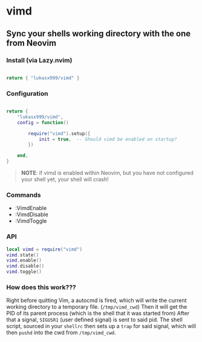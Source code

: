 
# vimd


## Sync your shells working directory with the one from Neovim



### Install (via Lazy.nvim)


```lua

return { "lukasx999/vimd" }

```



### Configuration


```lua

return {
    "lukasx999/vimd",
    config = function()

        require("vimd").setup({
            init = true,  -- Should vimd be enabled on startup?
        })

    end,
}

```


> **NOTE**: if vimd is enabled within Neovim, but you have not configured your shell yet, your shell will crash!



### Commands

- :VimdEnable
- :VimdDisable
- :VimdToggle



### API


```lua
local vimd = require("vimd")
vimd.state()
vimd.enable()
vimd.disable()
vimd.toggle()
```



### How does this work???


Right before quitting Vim, a autocmd is fired, which will write the current working directory to a temporary file. (`/tmp/vimd_cwd`)
Then it will get the PID of its parent process (which is the shell that it was started from)
After that a signal, `SIGUSR1` (user defined signal) is sent to said pid.
The shell script, sourced in your `shellrc` then sets up a `trap` for said signal, which will then `pushd` into the cwd from `/tmp/vimd_cwd`.


